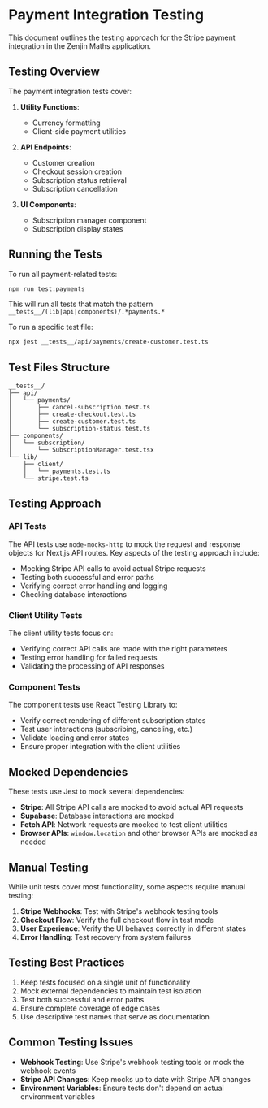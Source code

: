 # Payment Integration Testing

This document outlines the testing approach for the Stripe payment integration in the Zenjin Maths application.

## Testing Overview

The payment integration tests cover:

1. **Utility Functions**:
   - Currency formatting
   - Client-side payment utilities

2. **API Endpoints**:
   - Customer creation
   - Checkout session creation
   - Subscription status retrieval
   - Subscription cancellation

3. **UI Components**:
   - Subscription manager component
   - Subscription display states

## Running the Tests

To run all payment-related tests:

```bash
npm run test:payments
```

This will run all tests that match the pattern `__tests__/(lib|api|components)/.*payments.*`

To run a specific test file:

```bash
npx jest __tests__/api/payments/create-customer.test.ts
```

## Test Files Structure

```
__tests__/
├── api/
│   └── payments/
│       ├── cancel-subscription.test.ts
│       ├── create-checkout.test.ts
│       ├── create-customer.test.ts
│       └── subscription-status.test.ts
├── components/
│   └── subscription/
│       └── SubscriptionManager.test.tsx
└── lib/
    ├── client/
    │   └── payments.test.ts
    └── stripe.test.ts
```

## Testing Approach

### API Tests

The API tests use `node-mocks-http` to mock the request and response objects for Next.js API routes. Key aspects of the testing approach include:

- Mocking Stripe API calls to avoid actual Stripe requests
- Testing both successful and error paths
- Verifying correct error handling and logging
- Checking database interactions

### Client Utility Tests

The client utility tests focus on:

- Verifying correct API calls are made with the right parameters
- Testing error handling for failed requests
- Validating the processing of API responses

### Component Tests

The component tests use React Testing Library to:

- Verify correct rendering of different subscription states
- Test user interactions (subscribing, canceling, etc.)
- Validate loading and error states
- Ensure proper integration with the client utilities

## Mocked Dependencies

These tests use Jest to mock several dependencies:

- **Stripe**: All Stripe API calls are mocked to avoid actual API requests
- **Supabase**: Database interactions are mocked
- **Fetch API**: Network requests are mocked to test client utilities
- **Browser APIs**: `window.location` and other browser APIs are mocked as needed

## Manual Testing

While unit tests cover most functionality, some aspects require manual testing:

1. **Stripe Webhooks**: Test with Stripe's webhook testing tools
2. **Checkout Flow**: Verify the full checkout flow in test mode
3. **User Experience**: Verify the UI behaves correctly in different states
4. **Error Handling**: Test recovery from system failures

## Testing Best Practices

1. Keep tests focused on a single unit of functionality
2. Mock external dependencies to maintain test isolation
3. Test both successful and error paths
4. Ensure complete coverage of edge cases
5. Use descriptive test names that serve as documentation

## Common Testing Issues

- **Webhook Testing**: Use Stripe's webhook testing tools or mock the webhook events
- **Stripe API Changes**: Keep mocks up to date with Stripe API changes
- **Environment Variables**: Ensure tests don't depend on actual environment variables